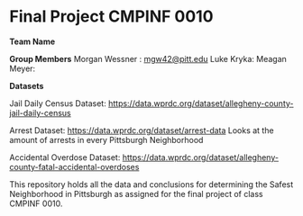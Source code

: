 # Final Project CMPINF 0010

**Team Name**

**Group Members**
Morgan Wessner : mgw42@pitt.edu
Luke Kryka:
Meagan Meyer:

**Datasets**

Jail Daily Census Dataset:
https://data.wprdc.org/dataset/allegheny-county-jail-daily-census

Arrest Dataset:
https://data.wprdc.org/dataset/arrest-data
Looks at the amount of arrests in every Pittsburgh Neighborhood

Accidental Overdose Dataset:
https://data.wprdc.org/dataset/allegheny-county-fatal-accidental-overdoses

This repository holds all the data and conclusions for determining the Safest Neighborhood in Pittsburgh as assigned for the final project of class CMPINF 0010.
